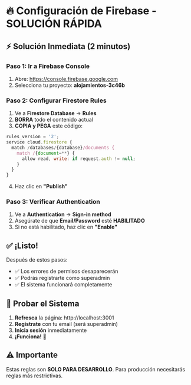 # 🔥 Configuración de Firebase - SOLUCIÓN RÁPIDA

## ⚡ **Solución Inmediata (2 minutos)**

### **Paso 1: Ir a Firebase Console**
1. Abre: https://console.firebase.google.com
2. Selecciona tu proyecto: **alojamientos-3c46b**

### **Paso 2: Configurar Firestore Rules**
1. Ve a **Firestore Database** → **Rules**
2. **BORRA** todo el contenido actual
3. **COPIA y PEGA** este código:

```javascript
rules_version = '2';
service cloud.firestore {
  match /databases/{database}/documents {
    match /{document=**} {
      allow read, write: if request.auth != null;
    }
  }
}
```

4. Haz clic en **"Publish"**

### **Paso 3: Verificar Authentication**
1. Ve a **Authentication** → **Sign-in method**
2. Asegúrate de que **Email/Password** esté **HABILITADO**
3. Si no está habilitado, haz clic en **"Enable"**

## ✅ **¡Listo!**

Después de estos pasos:
- ✅ Los errores de permisos desaparecerán
- ✅ Podrás registrarte como superadmin
- ✅ El sistema funcionará completamente

## 🔄 **Probar el Sistema**

1. **Refresca** la página: http://localhost:3001
2. **Regístrate** con tu email (será superadmin)
3. **Inicia sesión** inmediatamente
4. **¡Funciona!** 🎉

## ⚠️ **Importante**

Estas reglas son **SOLO PARA DESARROLLO**. 
Para producción necesitarás reglas más restrictivas.






